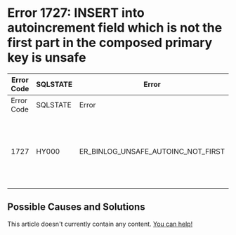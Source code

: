 
# Error 1727: INSERT into autoincrement field which is not the first part in the composed primary key is unsafe


| Error Code | SQLSTATE | Error | Description |
| --- | --- | --- | --- |
| Error Code | SQLSTATE | Error | Description |
| 1727 | HY000 | ER_BINLOG_UNSAFE_AUTOINC_NOT_FIRST | INSERT into autoincrement field which is not the first part in the composed primary key is unsafe. |




## Possible Causes and Solutions


This article doesn't currently contain any content. [You can help!](/kb/en/writing-and-editing-knowledge-base-articles/)

